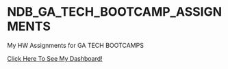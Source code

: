 # NDB_GA_TECH_BOOTCAMP_ASSIGNMENTS
My HW Assignments for GA TECH BOOTCAMPS

[Click Here To See My Dashboard!](https://nburwick.github.io/belly-button-challenge)
